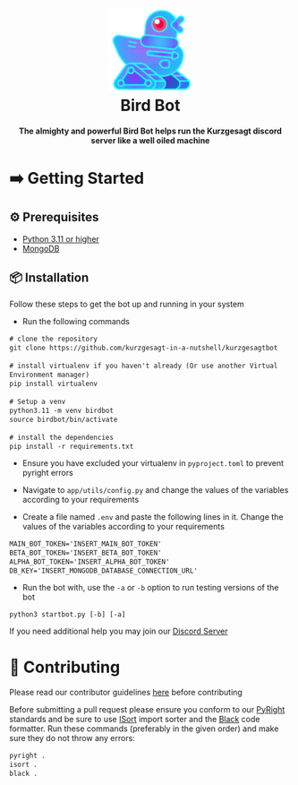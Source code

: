 <h1 align="center">
  <br>
  <a href="https://github.com/kurzgesagt-in-a-nutshell/"><img src=".github/images/birdbot.png" height="150" alt="Bird Bot"></a>
  <br>
    Bird Bot
  <br>
</h1>

<h4 align="center">The almighty and powerful Bird Bot helps run the Kurzgesagt discord server like a well oiled machine</h4>

# ➡️ Getting Started

## ⚙️ Prerequisites

- [Python 3.11 or higher](https://www.python.org/)
- [MongoDB](https://www.mongodb.com/)

## 📦 Installation 

Follow these steps to get the bot up and running in your system
- Run the following commands 

```
# clone the repository
git clone https://github.com/kurzgesagt-in-a-nutshell/kurzgesagtbot

# install virtualenv if you haven't already (Or use another Virtual Environment manager)
pip install virtualenv

# Setup a venv
python3.11 -m venv birdbot
source birdbot/bin/activate

# install the dependencies
pip install -r requirements.txt
```
- Ensure you have excluded your virtualenv in `pyproject.toml` to prevent pyright errors
  
- Navigate to `app/utils/config.py` and change the values of the variables according to your requirements

- Create a file named `.env` and paste the following lines in it. Change the values of the variables according to your requirements
```
MAIN_BOT_TOKEN='INSERT_MAIN_BOT_TOKEN'
BETA_BOT_TOKEN='INSERT_BETA_BOT_TOKEN'
ALPHA_BOT_TOKEN='INSERT_ALPHA_BOT_TOKEN'
DB_KEY='INSERT_MONGODB_DATABASE_CONNECTION_URL'
```

- Run the bot with, use the `-a` or `-b` option to run testing versions of the bot
```
python3 startbot.py [-b] [-a]
```

If you need additional help you may join our [Discord Server](https://discord.gg/kurzgesagt)

# 🤲 Contributing

Please read our contributor guidelines [here](https://github.com/kurzgesagt-in-a-nutshell/.github/blob/main/CONTRIBUTING.md) before contributing

Before submitting a pull request please ensure you conform to our [PyRight](https://github.com/microsoft/pyright) standards and be sure to use [ISort](https://pycqa.github.io/isort/#using-isort) import sorter and the [Black](https://github.com/psf/black) code formatter.
Run these commands (preferably in the given order) and make sure they do not throw any errors:
```
pyright .
isort .
black .
```
